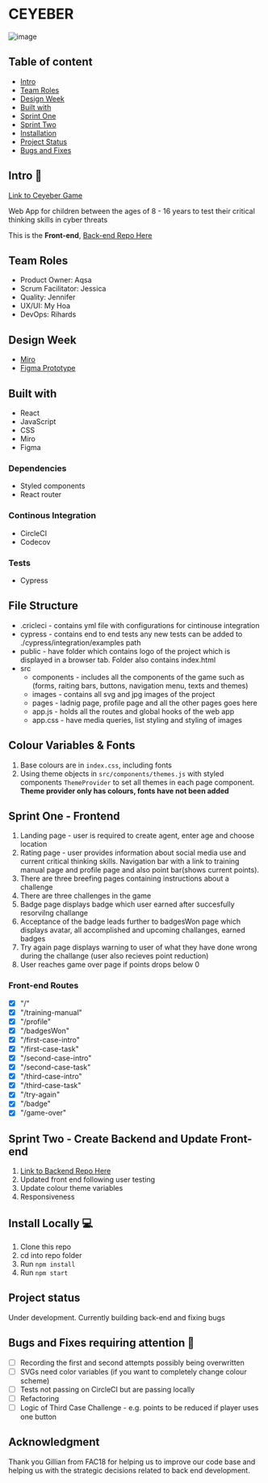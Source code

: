 # CEYEBER

![image](https://user-images.githubusercontent.com/48697281/97161243-723aca00-1775-11eb-9064-05ae5211ce54.png)

## Table of content

- [Intro](#Intro)
- [Team Roles](#Team-Roles)
- [Design Week](#Design-Week)
- [Built with](#Built-with)
- [Sprint One](#Sprint-One---Frontend)
- [Sprint Two](#Sprint-Two)
- [Installation](#Install-Locally-computer)
- [Project Status](#Project-status)
- [Bugs and Fixes](#Bugs-and-Fixes-requiring-attention-bug)

## Intro :wave:

[Link to Ceyeber Game](https://ceyeber.netlify.app/)

Web App for children between the ages of 8 - 16 years to test their critical thinking skills in cyber threats

This is the **Front-end**, [Back-end Repo Here](https://github.com/fac20/CEYEBER-backend)

## Team Roles

- Product Owner: Aqsa
- Scrum Facilitator: Jessica
- Quality: Jennifer
- UX/UI: My Hoa
- DevOps: Rihards

## Design Week

- [Miro](https://miro.com/app/board/o9J_kkNyd_Y=/)
- [Figma Prototype](https://www.figma.com/file/yaQqjJ4Erb8nineVf1r5SG/Ceyeber-Detective-App?node-id=176%3A434)

## Built with

- React
- JavaScript
- CSS
- Miro
- Figma

### Dependencies

- Styled components
- React router

### Continous Integration

- CircleCI
- Codecov

### Tests

- Cypress

## File Structure

- .cricleci - contains yml file with configurations for cintinouse integration
- cypress - contains end to end tests any new tests can be added to ./cypress/integration/examples path
- public - have folder which contains logo of the project which is displayed in a browser tab. Folder also contains index.html
- src
  - components - includes all the components of the game such as (forms, raiting bars, buttons, navigation menu, texts and themes)
  - images - contains all svg and jpg images of the project
  - pages - ladnig page, profile page and all the other pages goes here
  - app.js - holds all the routes and global hooks of the web app
  - app.css - have media queries, list styling and styling of images
  
## Colour Variables & Fonts
1. Base colours are in `index.css`, including fonts
2. Using theme objects in `src/components/themes.js` with styled components `ThemeProvider` to set all themes in each page component. **Theme provider only has colours, fonts have not been added**

## Sprint One - Frontend

1. Landing page - user is required to create agent, enter age and choose location
2. Rating page - user provides information about social media use and current critical thinking skills. Navigation bar with a link to training manual page and profile page and also point bar(shows current points).
3. There are three breefing pages containing instructions about a challenge
4. There are three challenges in the game
5. Badge page displays badge which user earned after succesfully resorvilng challange
6. Acceptance of the badge leads further to badgesWon page which displays avatar, all accomplished and upcoming challanges, earned badges
7. Try again page displays warning to user of what they have done wrong during the challange (user also recieves point reduction)
8. User reaches game over page if points drops below 0

### Front-end Routes

- [x] "/"
- [x] "/training-manual"
- [x] "/profile"
- [x] "/badgesWon"
- [x] "/first-case-intro"
- [x] "/first-case-task"
- [x] "/second-case-intro"
- [x] "/second-case-task"
- [x] "/third-case-intro"
- [x] "/third-case-task"
- [x] "/try-again"
- [x] "/badge"
- [x] "/game-over"

## Sprint Two - Create Backend and Update Front-end

1. [Link to Backend Repo Here](https://github.com/fac20/CEYEBER-backend)
2. Updated front end following user testing
3. Update colour theme variables
4. Responsiveness

## Install Locally :computer:

1. Clone this repo
2. cd into repo folder
3. Run `npm install`
4. Run `npm start`

## Project status

Under development. Currently building back-end and fixing bugs

## Bugs and Fixes requiring attention :bug:

- [ ] Recording the first and second attempts possibly being overwritten
- [ ] SVGs need color variables (if you want to completely change colour scheme)
- [ ] Tests not passing on CircleCI but are passing locally
- [ ] Refactoring
- [ ] Logic of Third Case Challenge - e.g. points to be reduced if player uses one button

## Acknowledgment

Thank you Gillian from FAC18 for helping us to improve our code base and helping us with the strategic decisions related to back end development.
